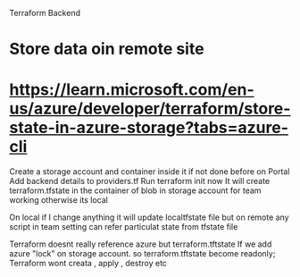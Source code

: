 Terraform Backend
# Store data oin remote site
# https://learn.microsoft.com/en-us/azure/developer/terraform/store-state-in-azure-storage?tabs=azure-cli

Create a storage account and container inside it if not done before on Portal
Add backend details to providers.tf
Run terraform init now
It will create terraform.tfstate in the container of blob in storage account for team working otherwise its local

On local if I change anything it will update localtfstate file but on remote any script in team setting can refer particulat state from tfstate file


Terraform doesnt really reference azure but terraform.tftstate
If we add azure "lock" on storage account. so terraform.tftstate become readonly; Terraform wont creata , apply , destroy etc
